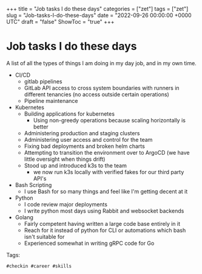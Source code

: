 +++
title = "Job tasks I do these days"
categories = ["zet"]
tags = ["zet"]
slug = "Job-tasks-I-do-these-days"
date = "2022-09-26 00:00:00 +0000 UTC"
draft = "false"
ShowToc = "true"
+++

# Job tasks I do these days

A list of all the types of things I am doing in my day job, and in my own time.

- CI/CD
  - gitlab pipelines
  - GitLab API access to cross system boundaries with runners in different tenancies (no access
    outside certain operations)
  - Pipeline maintenance 
- Kubernetes
  - Building applications for kubernetes
    - Using non-greedy operations because scaling horizontally is better
  - Administering production and staging clusters
  - Administering user access and control for the team
  - Fixing bad deployments and broken helm charts
  - Attempting to transition the environment over to ArgoCD (we have little oversight when things
    drift)
  - Stood up and introduced k3s to the team
    - we now run k3s locally with verified fakes for our third party API's
- Bash Scripting
  - I use Bash for so many things and feel like I'm getting decent at it
- Python
  - I code review major deployments
  - I write python most days using Rabbit and websocket backends
- Golang
  - Fairly competent having written a large code base entirely in it
  - Reach for it instead of python for CLI or automations which bash isn't suitable for
  - Experienced somewhat in writing gRPC code for Go

Tags:

    #checkin #career #skills


